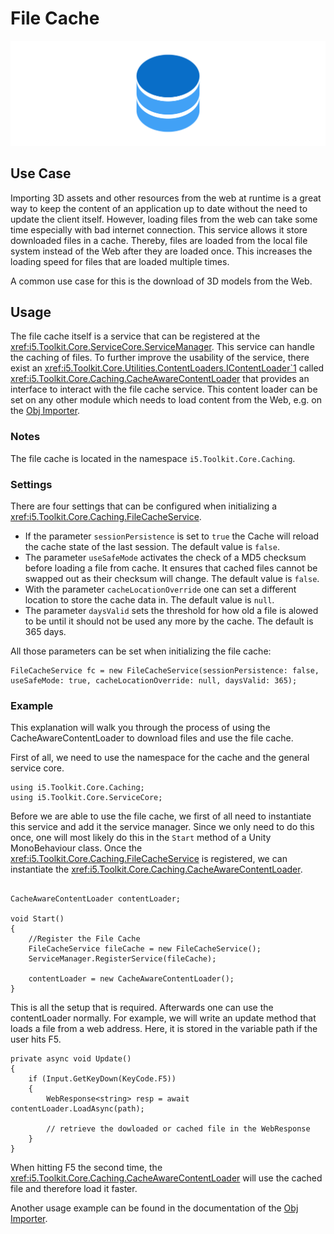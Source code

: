 # File Cache

![File Cache](../resources/Logos/FileCache.svg)

## Use Case

Importing 3D assets and other resources from the web at runtime is a great way to keep the content of an application up to date without the need to update the client itself.
However, loading files from the web can take some time especially with bad internet connection.
This service allows it store downloaded files in a cache.
Thereby, files are loaded from the local file system instead of the Web after they are loaded once.
This increases the loading speed for files that are loaded multiple times.

A common use case for this is the download of 3D models from the Web.

## Usage

The file cache itself is a service that can be registered at the <xref:i5.Toolkit.Core.ServiceCore.ServiceManager>.
This service can handle the caching of files.
To further improve the usability of the service, there exist an <xref:i5.Toolkit.Core.Utilities.ContentLoaders.IContentLoader`1> called <xref:i5.Toolkit.Core.Caching.CacheAwareContentLoader> that provides an interface to interact with the file cache service.
This content loader can be set on any other module which needs to load content from the Web, e.g. on the [Obj Importer](Obj-Importer.md).

### Notes

The file cache is located in the namespace `i5.Toolkit.Core.Caching`.

### Settings

There are four settings that can be configured when initializing a <xref:i5.Toolkit.Core.Caching.FileCacheService>.

- If the parameter `sessionPersistence` is set to `true` the Cache will reload the cache state of the last session.
  The default value is `false`.
- The parameter `useSafeMode` activates the check of a MD5 checksum before loading a file from cache.
  It ensures that cached files cannot be swapped out as their checksum will change.
  The default value is `false`.
- With the parameter `cacheLocationOverride` one can set a different location to store the cache data in.
  The default value is `null`.
- The parameter `daysValid` sets the threshold for how old a file is alowed to be until it should not be used any more by the cache.
  The default is 365 days.

All those parameters can be set when initializing the file cache:

```[C#]
FileCacheService fc = new FileCacheService(sessionPersistence: false, useSafeMode: true, cacheLocationOverride: null, daysValid: 365);
```

### Example

This explanation will walk you through the process of using the CacheAwareContentLoader to download files and use the file cache.

First of all, we need to use the namespace for the cache and the general service core.

```[C#]
using i5.Toolkit.Core.Caching;
using i5.Toolkit.Core.ServiceCore;
```

Before we are able to use the file cache, we first of all need to instantiate this service and add it the service manager.
Since we only need to do this once, one will most likely do this in the `Start` method of a Unity MonoBehaviour class.
Once the <xref:i5.Toolkit.Core.Caching.FileCacheService> is registered, we can instantiate the <xref:i5.Toolkit.Core.Caching.CacheAwareContentLoader>.

```[C#]

CacheAwareContentLoader contentLoader;

void Start()
{
    //Register the File Cache
    FileCacheService fileCache = new FileCacheService();
    ServiceManager.RegisterService(fileCache);

    contentLoader = new CacheAwareContentLoader();
}
```

This is all the setup that is required.
Afterwards one can use the contentLoader normally.
For example, we will write an update method that loads a file from a web address.
Here, it is stored in the variable path if the user hits F5.

```[C#]
private async void Update()
{
    if (Input.GetKeyDown(KeyCode.F5))
    {
        WebResponse<string> resp = await contentLoader.LoadAsync(path);

        // retrieve the dowloaded or cached file in the WebResponse
    }
}
```

When hitting F5 the second time, the <xref:i5.Toolkit.Core.Caching.CacheAwareContentLoader> will use the cached file and therefore load it faster.

Another usage example can be found in the documentation of the [Obj Importer](Obj-Importer.md).